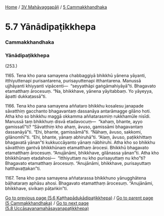 
[Home](/) / [3V Mahāvaggapāḷi](../../3V.md) / [5 Cammakkhandhaka](../5.md)

# 5.7 Yānādipaṭikkhepa

### Cammakkhandhaka

### Yānādipaṭikkhepa

(253.)

1165\. Tena kho pana samayena chabbaggiyā bhikkhū yānena yāyanti, itthiyuttenapi purisantarena, purisayuttenapi itthantarena. Manussā ujjhāyanti khiyyanti vipācenti—  “seyyathāpi gaṅgāmahiyāyā”ti. Bhagavato etamatthaṃ ārocesuṃ. “Na, bhikkhave, yānena yāyitabbaṃ. Yo yāyeyya, āpatti dukkaṭassā”ti.

1166\. Tena kho pana samayena aññataro bhikkhu kosalesu janapade sāvatthiṃ gacchanto bhagavantaṃ dassanāya antarāmagge gilāno hoti. Atha kho so bhikkhu maggā okkamma aññatarasmiṃ rukkhamūle nisīdi. Manussā taṃ bhikkhuṃ disvā etadavocuṃ—  “kahaṃ, bhante, ayyo gamissatī”ti? “Sāvatthiṃ kho ahaṃ, āvuso, gamissāmi bhagavantaṃ dassanāyā”ti. “Ehi, bhante, gamissāmā”ti. “Nāhaṃ, āvuso, sakkomi, gilānomhī”ti. “Ehi, bhante, yānaṃ abhiruhā”ti. “Alaṃ, āvuso, paṭikkhittaṃ bhagavatā yānan”ti kukkuccāyanto yānaṃ nābhiruhi. Atha kho so bhikkhu sāvatthiṃ gantvā bhikkhūnaṃ etamatthaṃ ārocesi. Bhikkhū bhagavato etamatthaṃ ārocesuṃ. “Anujānāmi, bhikkhave, gilānassa yānan”ti. Atha kho bhikkhūnaṃ etadahosi—  “itthiyuttaṃ nu kho purisayuttaṃ nu kho”ti? Bhagavato etamatthaṃ ārocesuṃ. “Anujānāmi, bhikkhave, purisayuttaṃ hatthavaṭṭakan”ti.

1167\. Tena kho pana samayena aññatarassa bhikkhuno yānugghātena bāḷhataraṃ aphāsu ahosi. Bhagavato etamatthaṃ ārocesuṃ. “Anujānāmi, bhikkhave, sivikaṃ pāṭaṅkin”ti.

[Go to previous page (5.6 Kaṭṭhapādukādipaṭikkhepa)](5.6.md) / [Go to parent page (5 Cammakkhandhaka)](../5.md) / [Go to next page (5.8 Uccāsayanamahāsayanapaṭikkhepa)](5.8.md)


